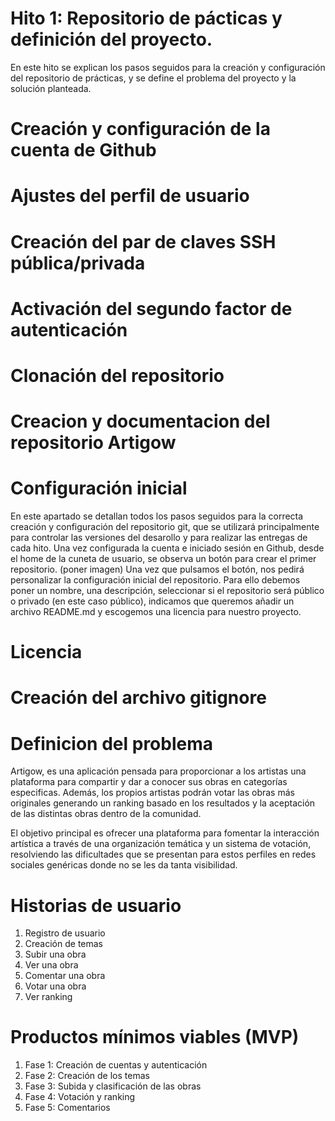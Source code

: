 # Hito 1: Repositorio de pácticas y definición del proyecto.
En este hito se explican los pasos seguidos para la creación y configuración del repositorio de prácticas, y se define el problema del proyecto y la solución planteada.

# Creación y configuración de la cuenta de Github
  # Ajustes del perfil de usuario
  # Creación del par de claves SSH pública/privada
  # Activación del segundo factor de autenticación

# Clonación del repositorio

# Creacion y documentacion del repositorio Artigow
  # Configuración inicial
En este apartado se detallan todos los pasos seguidos para la correcta creación y configuración del repositorio git, que se utilizará principalmente para controlar las versiones del desarollo y para realizar las entregas de cada hito.
Una vez configurada la cuenta e iniciado sesión en Github, desde el home de la cuneta de usuario, se observa un botón para crear el primer repositorio.
(poner imagen)
Una vez que pulsamos el botón, nos pedirá personalizar la configuración inicial del repositorio.
Para ello debemos poner un nombre, una descripción, seleccionar si el repositorio será público o privado (en este caso público), indicamos que queremos añadir un archivo README.md y escogemos una licencia para nuestro proyecto.
  # Licencia
  # Creación del archivo gitignore
# Definicion del problema
Artigow, es una aplicación pensada para proporcionar a los artistas una plataforma para compartir y dar a conocer sus obras en categorías especificas. 
Además, los propios artistas podrán votar las obras más originales generando un ranking basado en los resultados y la aceptación de las distintas obras dentro de la comunidad.

El objetivo principal es ofrecer una plataforma para fomentar la interacción artística a través de una organización temática y un sistema de votación, resolviendo las dificultades que se presentan para estos perfiles en redes sociales genéricas donde no se les da tanta visibilidad.

# Historias de usuario
1. Registro de usuario
2. Creación de temas
3. Subir una obra
4. Ver una obra 
5. Comentar una obra
6. Votar una obra
7. Ver ranking
   
# Productos mínimos viables (MVP)
1. Fase 1: Creación de cuentas y autenticación
2. Fase 2: Creación de los temas
3. Fase 3: Subida y clasificación de las obras
4. Fase 4: Votación y ranking
5. Fase 5: Comentarios
